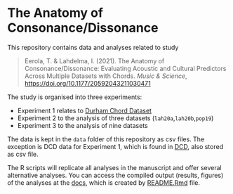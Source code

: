 # The Anatomy of Consonance/Dissonance

This repository contains data and analyses related to study

> Eerola, T. & Lahdelma, I. (2021). The Anatomy of Consonance/Dissonance: Evaluating Acoustic and Cultural Predictors Across Multiple Datasets with Chords. _Music & Science_, https://doi.org/10.1177/20592043211030471


The study is organised into three experiments:

* Experiment 1 relates to [Durham Chord Dataset](https://github.com/tuomaseerola/DCD)
* Experiment 2 to the analysis of three datasets (`lah20a`,`lah20b`,`pop19`)
* Experiment 3 to the analysis of nine datasets

The data is kept in the `data` folder of this repository as csv files. The exception is DCD data for Experiment 1, which is found in [DCD](https://github.com/tuomaseerola/DCD), also stored as csv file. 

The R scripts will replicate all analyses in the manuscript and offer several alternative analyses. You can access the compiled output (results, figures) of the analyses at the [docs](https://tuomaseerola.github.io/anatomy-of-consonance/), which is created by [README.Rmd](README.Rmd) file.

